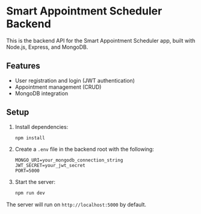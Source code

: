 # Smart Appointment Scheduler Backend

This is the backend API for the Smart Appointment Scheduler app, built with Node.js, Express, and MongoDB.

## Features
- User registration and login (JWT authentication)
- Appointment management (CRUD)
- MongoDB integration

## Setup

1. Install dependencies:
   ```bash
   npm install
   ```
2. Create a `.env` file in the backend root with the following:
   ```env
   MONGO_URI=your_mongodb_connection_string
   JWT_SECRET=your_jwt_secret
   PORT=5000
   ```
3. Start the server:
   ```bash
   npm run dev
   ```

The server will run on `http://localhost:5000` by default. 